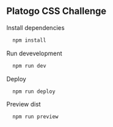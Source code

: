 ## Platogo CSS Challenge 

Install dependencies 

```bash
  npm install
```


Run devevelopment 

```bash
  npm run dev
```

Deploy

```bash
  npm run deploy
```

Preview dist

```bash
  npm run preview
```

